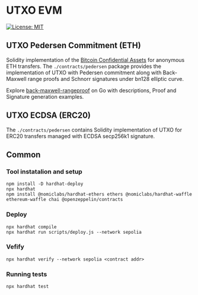 # UTXO EVM

[![License: MIT](https://img.shields.io/badge/License-MIT-yellow.svg)](https://opensource.org/licenses/MIT)

## UTXO Pedersen Commitment (ETH)
Solidity implementation of the [Bitcoin Confidential Assets](https://blockstream.com/bitcoin17-final41.pdf) 
for anonymous ETH transfers. The `./contracts/pedersen` package provides the implementation of UTXO with Pedersen 
commitment along with Back-Maxwell range proofs and Schnorr signatures under bn128 elliptic curve.

Explore [back-maxwell-rangeproof](https://github.com/olegfomenko/back-maxwell-rangeproof) on Go with descriptions, 
Proof and Signature generation examples. 

## UTXO ECDSA (ERC20)
The `./contracts/pedersen` contains Solidity implementation of UTXO for ERC20 transfers managed with ECDSA secp256k1 signature.

## Common

### Tool instatalion and setup
```shell
npm install -D hardhat-deploy
npx hardhat
npm install @nomiclabs/hardhat-ethers ethers @nomiclabs/hardhat-waffle ethereum-waffle chai @openzeppelin/contracts
```

### Deploy
```shell
npx hardhat compile
npx hardhat run scripts/deploy.js --network sepolia
```
### Vefify
```shell
npx hardhat verify --network sepolia <contract addr>
```

### Running tests
```shell
npx hardhat test
```